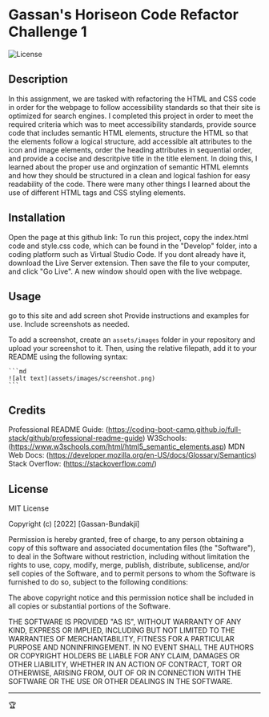 # Gassan's Horiseon Code Refactor Challenge 1

![License](https://img.shields.io/badge/license-MIT-blue.svg)

## Description

In this assignment, we are tasked with refactoring the  HTML and CSS code in order for the webpage to follow accessibility standards so that their site is optimized for search engines. I completed this project in order to meet the required criteria which was to meet accessibility standards, provide source code that includes semantic HTML elements, structure the HTML so that the elements follow a logical structure, add accessible alt attributes to the icon and image elements, order the heading attributes in sequential order, and provide a cocise and descritpive title in the title element. In doing this, I learned about the proper use and orginzation of semantic HTML elemnts and how they should be structured in a clean and logical fashion for easy readability of the code. There were many other things I learned about the use of different HTML tags and CSS styling elements. 

## Installation

Open the page at this github link: To run this project, copy the index.html code and style.css code, which can be found in the "Develop" folder, into a coding platform such as Virtual Studio Code. If you dont already have it, download the Live Server extension. Then save the file to your computer, and click "Go Live". A new window should open with the live webpage.

## Usage
go to this site and add screen shot
Provide instructions and examples for use. Include screenshots as needed.

To add a screenshot, create an `assets/images` folder in your repository and upload your screenshot to it. Then, using the relative filepath, add it to your README using the following syntax:

    ```md
    ![alt text](assets/images/screenshot.png)
    ```

## Credits

Professional README Guide: (https://coding-boot-camp.github.io/full-stack/github/professional-readme-guide)
W3Schools: (https://www.w3schools.com/html/html5_semantic_elements.asp)
MDN Web Docs: (https://developer.mozilla.org/en-US/docs/Glossary/Semantics)
Stack Overflow: (https://stackoverflow.com/)

## License

MIT License

Copyright (c) [2022] [Gassan-Bundakji]

Permission is hereby granted, free of charge, to any person obtaining a copy
of this software and associated documentation files (the "Software"), to deal
in the Software without restriction, including without limitation the rights
to use, copy, modify, merge, publish, distribute, sublicense, and/or sell
copies of the Software, and to permit persons to whom the Software is
furnished to do so, subject to the following conditions:

The above copyright notice and this permission notice shall be included in all
copies or substantial portions of the Software.

THE SOFTWARE IS PROVIDED "AS IS", WITHOUT WARRANTY OF ANY KIND, EXPRESS OR
IMPLIED, INCLUDING BUT NOT LIMITED TO THE WARRANTIES OF MERCHANTABILITY,
FITNESS FOR A PARTICULAR PURPOSE AND NONINFRINGEMENT. IN NO EVENT SHALL THE
AUTHORS OR COPYRIGHT HOLDERS BE LIABLE FOR ANY CLAIM, DAMAGES OR OTHER
LIABILITY, WHETHER IN AN ACTION OF CONTRACT, TORT OR OTHERWISE, ARISING FROM,
OUT OF OR IN CONNECTION WITH THE SOFTWARE OR THE USE OR OTHER DEALINGS IN THE
SOFTWARE.

---

🏆

